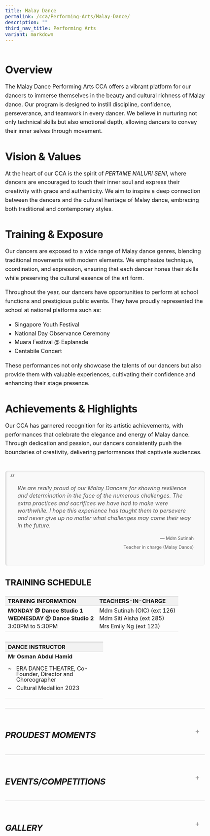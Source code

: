 ```yaml
---
title: Malay Dance
permalink: /cca/Performing-Arts/Malay-Dance/
description: ""
third_nav_title: Performing Arts
variant: markdown
---
```

<div class="yck-component">
    <div><img alt="" src="https://staging-lite.d3o5f2eggdqz6.amplifyapp.com/images/Our%20Curriculum/Non%20Academic%20Programmes/CoCurricular%20Activities/Performing%20Arts/Malay%20Dance/M1_2025.png">
    </div>
    <div>
        <p></p>
        <h3>Overview</h3>
        <p></p>
        <p>The Malay Dance Performing Arts CCA offers a vibrant platform for our dancers to immerse themselves in the beauty and cultural richness of Malay dance. Our program is designed to instill discipline, confidence, perseverance, and teamwork in every dancer. We believe in nurturing not only technical skills but also emotional depth, allowing dancers to convey their inner selves through movement.</p>
    </div>
    <div>
        <p></p>
        <h3>Vision &amp; Values</h3>
        <p></p>
        <p>At the heart of our CCA is the spirit of <i>PERTAME NALURI SENI</i>, where dancers are encouraged to touch their inner soul and express their creativity with grace and authenticity. We aim to inspire a deep connection between the dancers and the cultural heritage of Malay dance, embracing both traditional and contemporary styles.</p>
    </div>
    <div>
        <p></p>
        <h3>Training &amp; Exposure</h3>
        <p></p>
        <p>Our dancers are exposed to a wide range of Malay dance genres, blending traditional movements with modern elements. We emphasize technique, coordination, and expression, ensuring that each dancer hones their skills while preserving the cultural essence of the art form.</p>
        <p>Throughout the year, our dancers have opportunities to perform at school functions and prestigious public events. They have proudly represented the school at national platforms such as:</p>
        <ul>
            <li>Singapore Youth Festival</li>
            <li>National Day Observance Ceremony</li>
            <li>Muara Festival @ Esplanade</li>
            <li>Cantabile Concert</li>
        </ul>
        <p>These performances not only showcase the talents of our dancers but also provide them with valuable experiences, cultivating their confidence and enhancing their stage presence.</p>
    </div>
    <div>
        <p></p>
        <h3>Achievements &amp; Highlights</h3>
        <p></p>
        <p>Our CCA has garnered recognition for its artistic achievements, with performances that celebrate the elegance and energy of Malay dance. Through dedication and passion, our dancers consistently push the boundaries of creativity, delivering performances that captivate audiences.</p>
    </div>
    <div><img alt="" src="https://www.yiochukangsec.moe.edu.sg/images/Our%20Curriculum/Non%20Academic%20Programmes/CoCurricular%20Activities/Performing%20Arts/Malay%20Dance/M2.jpg"></div>
    <div class="yck-component">
        <blockquote class="yck-blockquote">
            <p>We are really proud of our Malay Dancers for showing resilience and determination in the face of the numerous challenges. The extra practices and sacrifices we have had to make were worthwhile. I hope this experience has taught them to persevere and never give up no matter what challenges may come their way in the future.</p>
            <cite>Mdm Sutinah<br>Teacher in charge (Malay Dance)</cite>
            <p><img alt="" src="https://staging-lite.d3o5f2eggdqz6.amplifyapp.com/images/Our%20Curriculum/Non%20Academic%20Programmes/CoCurricular%20Activities/Performing%20Arts/Malay%20Dance/M4_2025.png"></p>
        </blockquote>
        <div>
            <p></p>
            <h4>Training Schedule</h4>
            <p></p>
            <table class="yck-table">
                <thead>
                    <tr>
                        <th class="yck-th">TRAINING INFORMATION</th>
                        <th class="yck-th">TEACHERS-IN-CHARGE</th>
                    </tr>
                </thead>
                <tbody>
                    <tr>
                        <td class="yck-td"><strong>MONDAY @ Dance Studio 1</strong><br><strong>WEDNESDAY @ Dance Studio 2</strong><br>3:00PM to 5:30PM</td>
                        <td class="yck-td">Mdm Sutinah (OIC) (ext 126)<br>Mdm Siti Aisha (ext 285)<br>Mrs Emily Ng (ext 123)</td>
                    </tr>
                </tbody>
            </table>
            <table class="yck-table">
                <tbody>
                    <tr>
                        <th class="yck-th h5">Dance Instructor</th>
                    </tr>
                    <tr>
                        <td class="yck-td"><strong> Mr Osman Abdul Hamid</strong>
                            <ul class="yck-custom-list">
                                <li>ERA DANCE THEATRE, Co-Founder, Director and Choreographer</li>
                                <li>Cultural Medallion 2023</li>
                            </ul>
                        </td>
                    </tr>
                </tbody>
            </table>
        </div>
        <details class="yck-details">
            <summary class="yck-details__summary">
                <h5 class="yck-h4">Proudest Moments</h5>
            </summary>
            <div class="yck-details__content">
                <table class="yck-table">
                    <thead>
                        <tr>
                            <th class="yck-th">YEAR</th>
                            <th class="yck-th">AWARDS</th>
                        </tr>
                    </thead>
                    <tbody>
                        <tr>
                            <td class="yck-td"><strong>2024</strong></td>
                            <td class="yck-td">National Day Observance Ceremony<br>Muara Festival @ Esplanade – Inang : Terendak Ria<br>Cantabile Concert</td>
                        </tr>
                        <tr>
                            <td class="yck-td"><strong>2023</strong></td>
                            <td class="yck-td">National Day Parade Performance<br>Muara Festival @ Esplanade<br>Cantabile Concert</td>
                        </tr>
                        <tr>
                            <td class="yck-td"><strong>2022</strong></td>
                            <td class="yck-td">Hari Raya Celebrations @ Singapore Police Force F Division Ang Mo Kio Headquarters</td>
                        </tr>
                        <tr>
                            <td class="yck-td"><strong>2021</strong></td>
                            <td class="yck-td">'Perlindungan' SYF Arts Presentation - Certificate of Accomplishment</td>
                        </tr>
                        <tr>
                            <td class="yck-td"><strong>2019</strong></td>
                            <td class="yck-td">'Tampi' SYF Arts Presentation - Certificate of Accomplishment</td>
                        </tr>
                        <tr>
                            <td class="yck-td"><strong>2017</strong></td>
                            <td class="yck-td">National Day Parade Performance (Thriving Together)</td>
                        </tr>
                        <tr>
                            <td class="yck-td"><strong>2016</strong></td>
                            <td class="yck-td">Participate in Chinese New Year Celebrations<br>Chingay Parade 2016<br>Muara Festival in 2016</td>
                        </tr>
                        <tr>
                            <td class="yck-td"><strong>2015</strong></td>
                            <td class="yck-td">Participation in Youth Celebrate<br>Muara Festival in 2015</td>
                        </tr>
                        <tr>
                            <td class="yck-td"><strong>2013</strong></td>
                            <td class="yck-td">'Topeng' SYF Arts Presentation - Certificate of Distinction</td>
                        </tr>
                        <tr>
                            <td class="yck-td"><strong>2011</strong></td>
                            <td class="yck-td">'Rindu' (SYF Central Judging - Gold Award)</td>
                        </tr>
                        <tr>
                            <td class="yck-td"><strong>2009</strong></td>
                            <td class="yck-td">'Jati' (SYF Central Judging - Gold with Honour Award) Perform @ Kallang Theatre</td>
                        </tr>
                        <tr>
                            <td class="yck-td"><strong>2007</strong></td>
                            <td class="yck-td">Zapin Tandak' (SYF Central Judging - Gold Award)</td>
                        </tr>
                        <tr>
                            <td class="yck-td"><strong>2005</strong></td>
                            <td class="yck-td">'Belenggu' (SYF Central Judging - Gold Award) Perform @ Sentosa</td>
                        </tr>
                        <tr>
                            <td class="yck-td"><strong>2003</strong></td>
                            <td class="yck-td">'Zapin Aksi' (SYF Central Judging - Gold Award) Perform @ Bird Park and SYF at the park.</td>
                        </tr>
                        <tr>
                            <td class="yck-td"><strong>2001</strong></td>
                            <td class="yck-td">'Tarian Piring' (SYF Central Judging - Gold Award, Top Dance Malay Dance Category) Perform @ SYF Presentation.</td>
                        </tr>
                        <tr>
                            <td class="yck-td"><strong>1997</strong></td>
                            <td class="yck-td">'Ceremonial Feast' (SYF Central Judging - Gold Award, SYF Top Dance) Perform @ SYF Presentation 1</td>
                        </tr>
                        <tr>
                            <td class="yck-td"><strong>1996</strong></td>
                            <td class="yck-td">1996 - '1st Prize, RI Inter-school Malay Dance Competition</td>
                        </tr>
                        <tr>
                            <td class="yck-td"><strong>1995</strong></td>
                            <td class="yck-td">Zapin Budi' (SYF Certificate of Merit) (1st Prize in RI inter-school Malay Dance Competition)</td>
                        </tr>
                        <tr>
                            <td class="yck-td"><strong>1993</strong></td>
                            <td class="yck-td">'Rentak Saji'(SYF Central Judging - Certificate of Merit)</td>
                        </tr>
                    </tbody>
                </table>
            </div>
        </details>
        <details class="yck-details">
            <summary class="yck-details__summary">
                <h5 class="yck-h4">Events/Competitions</h5>
            </summary>
            <div class="yck-details__content">
                <p> Singapore Youth Festival – Arts Presentation<br> School Speech Day <br>Muara Festival @Esplanade<br>National Day Parade Celebration<br>National Day Observance Ceremony<br>Cantabile Concert<br>Chinese New Year Celebration</p>
            </div>
        </details>
        <details class="yck-details">
    <summary class="yck-details__summary">
        <h5 class="yck-h4">Gallery</h5>
    </summary>
    <div class="yck-details__content">
        <div class="yck-gallery-container">
            <div class="yck-iframe-container">
                <iframe src="https://www.youtube.com/embed/rq9OGwsQ_VM" title="YouTube video player" frameborder="0" allow="accelerometer; autoplay; clipboard-write; encrypted-media; gyroscope; picture-in-picture" allowfullscreen=""></iframe>
            </div>
            <small><i>YCKSS Malay Dance 2019</i></small>
            <div class="yck-image-row">
							<ul class="yck-flexbox-grid">
							<li><img alt="" src="https://www.yiochukangsec.moe.edu.sg/images/Our%20Curriculum/Non%20Academic%20Programmes/CoCurricular%20Activities/Performing%20Arts/Malay%20Dance/M1.jpg"></li>
							<li><img alt="" src="https://staging-lite.d3o5f2eggdqz6.amplifyapp.com/images/Our%20Curriculum/Non%20Academic%20Programmes/CoCurricular%20Activities/Performing%20Arts/Malay%20Dance/M3plus.jpg"></li>
								<li><img alt="" src="https://staging-lite.d3o5f2eggdqz6.amplifyapp.com/images/Our%20Curriculum/Non%20Academic%20Programmes/CoCurricular%20Activities/Performing%20Arts/Malay%20Dance/M2_2025.png"></li><li><img alt="" src="https://staging-lite.d3o5f2eggdqz6.amplifyapp.com/images/Our%20Curriculum/Non%20Academic%20Programmes/CoCurricular%20Activities/Performing%20Arts/Malay%20Dance/M3_2025.png"></li>
							</ul>
              <img alt="" src="https://www.yiochukangsec.moe.edu.sg/images/Our%20Curriculum/Non%20Academic%20Programmes/CoCurricular%20Activities/Performing%20Arts/Malay%20Dance/M4.png">
              <img alt="" src="https://www.yiochukangsec.moe.edu.sg/images/Our%20Curriculum/Non%20Academic%20Programmes/CoCurricular%20Activities/Performing%20Arts/Malay%20Dance/M5.png">
              <img alt="" src="https://www.yiochukangsec.moe.edu.sg/images/Our%20Curriculum/Non%20Academic%20Programmes/CoCurricular%20Activities/Performing%20Arts/Malay%20Dance/M6.png">
            </div>
        </div>
    </div>
</details>
    </div>
</div>

<style>
:root {
          /* Color Scheme */
          --yck-color-text-light: #888888;
          --yck-color-border: #e0e0e0;
      
          /* Typography Decorations */
          --yck-text-line-height: 1.6em;
          --yck-heading-line-height: 1.2em;
          --yck-heading-letter-spacing: -0.02em;
      
          /* Animation */
          --yck-transition-speed: 0.8s;
          --yck-transition-timing: cubic-bezier(0.4, 0, 0.2, 1);
      
          /* Spacing and Layout */
          --yck-content-width: 100%;
          --yck-spacing-unit: 1em;
          --yck-border-radius: 4px;
          --yck-box-shadow: 0 2px 4px rgba(0, 0, 0, 0.1);
      
          /* Typography Scale */
          --yck-step--2: clamp(0.72rem, 0.8026rem + -0.1065vw, 0.7813rem);
    --yck-step--1: clamp(0.9rem, 0.9505rem + -0.0652vw, 0.9375rem);
    --yck-step-0: clamp(1.125rem, 1.125rem + 0vw, 1.125rem);
    --yck-step-1: clamp(1.35rem, 1.3304rem + 0.0978vw, 1.4063rem);
    --yck-step-2: clamp(1.62rem, 1.5721rem + 0.2397vw, 1.7578rem);
    --yck-step-3: clamp(1.944rem, 1.8559rem + 0.4405vw, 2.1973rem);
    --yck-step-4: clamp(2.3328rem, 2.1889rem + 0.7196vw, 2.7466rem);
    --yck-step-5: clamp(2.7994rem, 2.5789rem + 1.1024vw, 3.4332rem);
      }
      
      /* Base for all yck components */
	    body,
      .yck-component {
        /* Typography */
        line-height: var(--yck-text-line-height);
        letter-spacing: normal;
	font-size: var(--yck-step-0);
      }
        .yck-component p, .yck-component h1, .yck-component h2, .yck-component h3, .yck-component h4, .yck-component h5, .yck-component h6 {
          overflow-wrap: break-word;
        }
    
        .yck-component p {
            text-wrap: pretty;
        }
        
        .yck-component h1, .yck-component h2, .yck-component h3, .yck-component h4, .yck-component h5, .yck-component h6 {
            text-wrap: balance;
        }
    
      /* Headings */
      .yck-component h1,
      .yck-component .yck-h1 {
          font-size: var(--yck-step-5);
          margin-bottom: var(--yck-spacing-unit);
          line-height: var(--yck-heading-line-height);
        letter-spacing: var(--yck-heading-letter-spacing);
      }
      
      .yck-component h2,
      .yck-component .yck-h2 {
          font-size: var(--yck-step-4);
          margin-bottom: calc(var(--yck-spacing-unit) * 0.8);
          line-height: var(--yck-heading-line-height);
        letter-spacing: var(--yck-heading-letter-spacing);
      }
      
      .yck-component h3,
      .yck-component .yck-h3 {
          font-size: var(--yck-step-3);
          margin-bottom: calc(var(--yck-spacing-unit) * 0.6);
          line-height: var(--yck-heading-line-height);
            letter-spacing: var(--yck-heading-letter-spacing);
      }
      
      .yck-component h4,
      .yck-component .yck-h4 {
          font-size: var(--yck-step-2);
          margin-bottom: calc(var(--yck-spacing-unit) * 0.5);
          text-transform: uppercase;
          line-height: var(--yck-heading-line-height);
            letter-spacing: var(--yck-heading-letter-spacing);
      }
      
      .yck-component h5,
      .yck-component .yck-h5 {
          font-size: var(--yck-step-1);
          margin-bottom: calc(var(--yck-spacing-unit) * 0.4);
          text-transform: uppercase;
          line-height: var(--yck-heading-line-height);
            letter-spacing: var(--yck-heading-letter-spacing);
      }
      
      .yck-component .yck-text-small {
          font-size: var(--yck-step--1);
      }
      
      .yck-component .yck-text-xs {
          font-size: var(--yck-step--2);
      }
      
      .yck-component p,
      .yck-component ul,
      .yck-component ol {
          font-size: var(--yck-step-0);
          margin-bottom: var(--yck-spacing-unit);
         
      }
      
      .yck-component .yck-table {
          border-collapse: collapse;
          max-width: 100%;
          margin-top: 1.5em;
          margin-bottom: clamp(1em, 5%, 3em);
	   font-size: var(--yck-step-0);
      }
      
      .yck-component .yck-th {
          background-color: #f2f2f2;
          text-align: left;
          border-bottom: 1px solid #ddd;
          text-transform: uppercase;
      }
      
      .yck-component .yck-th h4, .yck-component .yck-th h5, .yck-component .yck-th h6 {
          margin: 0 0 0.5em 0;
      }
      
      .yck-component .yck-td {
          border-bottom: 1px solid #ddd;
          max-width: 300px;
          word-wrap: break-word;
          line-height: 1.6rem;
      }
      
     .yck-component .yck-blockquote {
      margin: 1.5em 0;
      padding: 1.5em 2em;
      border-left: 4px solid var(--yck-color-border);
      font-style: italic;
      background-color: #f9f9f9;
      position: relative;
        border-radius: 8px;
          box-shadow: inset 0 2px 4px rgba(0, 0, 0, 0.1);
         font-size: var(--yck-step-0);
    }
  
    .yck-component .yck-blockquote::before {
      content: open-quote;
      font-size: 2em;
      position: absolute;
        top: 0.25em;
        left: 0.25em;
        color: var(--yck-color-text-light);
    }
  
    .yck-component .yck-blockquote p {
        margin-bottom: 0.5em;
				line-height: 1.35em;
        color: #555; /* Lighter font color */
          font-size: inherit;
    }
  
      .yck-component .yck-blockquote p:last-child {
      margin-bottom: 0;
    }
      .yck-component .yck-blockquote cite {
          display: block;
          text-align: right;
          margin-top: 1em;
          font-style: normal;
            color: #555; /* Lighter font color */
           font-size: var(--yck-step--1);
      }
  
      .yck-component .yck-blockquote cite::before {
      content: "\2014 \0020"; /* En dash */
      } 
	



  .yck-component ul.yck-custom-list {
    list-style: none;
    padding-left: 0;
    margin-left: 0;
      font-size: inherit;
  }

  .yck-component ul.yck-custom-list li {
    position: relative;
    padding-left: 1.5em;
    margin-bottom: 0.5em;
	  line-height: 1em;
  }

  .yck-component ul.yck-custom-list li::before {
    content: "~";
    position: absolute;
    left: 0;
  }
      
      .yck-component .yck-details__content ul, .yck-component .yck-details__content ol, .yck-component .yck-details__content ul li,
      .yck-component .yck-details__content ol li,
      .yck-component .yck-details__content  {
          padding: 0;
          margin: 0;
      }
      
      .yck-component .yck-strong {
          font-weight: 600;
      }
      
      /* Base styles for yck-details */
      .yck-component .yck-details {
          border-top: 1px solid rgba(0, 0, 0, 0.15);
          margin-top: clamp(0.5rem, 5%, 2rem);
          margin-bottom: clamp(1rem, 5% 1.5rem);
          overflow: hidden;
          transition: border-color 0.7s;
      }
      
      .yck-component .yck-details:hover {
          border-color: #555;
      }
      
      /* Summary styles */
      .yck-component .yck-details__summary {
          display: flex;
          align-items: center;
          justify-content: space-between;
          cursor: pointer;
          margin-top: clamp(0.5rem, 5%, 2rem);
          text-transform: uppercase;
      }
      
      .yck-component .yck-details__summary::after {
          content: "+";
          font-size: 1.5rem;
          color: #999;
          transition: transform 0.5s ease-in-out;
          margin-right: 1rem;
      }
      
      /* Rotate marker when open */
      .yck-component .yck-details[open] .yck-details__summary::after {
          transform: rotate(-45deg);
      }
      
      /* Initial state for content (hidden) */
      .yck-component .yck-details__content {
          max-height: auto;
          margin-bottom: clamp(1.25rem, 5%, 1.75rem);
          opacity: 0;
          overflow: hidden;
          padding: 0;
          animation: yckFadeOutSlideUp 0.5s ease forwards; /* Default close state */
      }
      
      /* When open, animate slide and fade in */
      .yck-component .yck-details[open] .yck-details__content {
          animation: yckFadeInSlideDown 0.5s ease forwards;
      }
      
      /* Keyframe for fade-in and slide-down */
      @keyframes yckFadeInSlideDown {
          0% {
              max-height: auto;
              opacity: 0;
          }
          100% {
              max-height: auto; /* Adjust as needed */
              opacity: 1;
          }
      }
      
      /* Keyframe for fade-out and slide-up */
      @keyframes yckFadeOutSlideUp {
          0% {
              max-height: auto;
              opacity: 1;
          }
          100% {
              max-height: auto;
              opacity: 0;
          }
      }
      
      
      
      
      .yck-component .yck-flexbox-grid {
          --yck-min: 22ch;
          --yck-gap: 1.5em;
      
          display: flex;
          flex-wrap: wrap;
	        list-style: none;
          gap: var(--yck-gap);
      }
      
      .yck-component .yck-flexbox-grid > * {
          flex: 1 1 var(--yck-min);
      }
	
	  .yck-component .yck-gallery-container {
    display: flex;
    flex-direction: column;
    align-items: center;
    gap: 1em; /* Space between items */
  }

  .yck-component .yck-gallery-container .yck-iframe-container {
      position: relative;
      width: 100%; /* Make iframe container take up full width of the parent*/
      padding-bottom: 56.25%; /* 16:9 aspect ratio for the iframe */
      overflow: hidden; /* Prevents content from overflowing*/
  }


  .yck-component .yck-gallery-container iframe {
    position: absolute;
    top: 0;
    left: 0;
      width: 100%; /* Make iframe fill full width of the container */
       height: 100%; /* Make iframe fill the height*/
     margin-bottom: 1em; /* Add bottom margin */
  }

  .yck-component .yck-gallery-container small {
      display: block;
      text-align: center;
      font-style: italic;
    margin-top: 0.5em;
    color: var(--yck-color-text-light);
  }

   .yck-component .yck-gallery-container img {
    display: block;
    width: 100%;
    height: auto;
    border-radius:  var(--yck-border-radius);
    box-shadow: var(--yck-box-shadow);
}

.yck-component .yck-gallery-container .yck-image-row {
    display: flex;
    flex-direction: row;
    flex-wrap: wrap;
    gap: 0.5em;
}

.yck-component .yck-gallery-container .yck-image-row img {
    flex: 1 1 30%;
    object-fit: cover;
}
  </style>